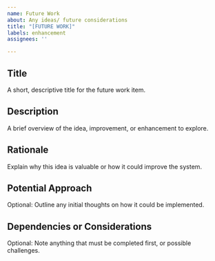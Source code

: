 ```yaml
---
name: Future Work
about: Any ideas/ future considerations
title: "[FUTURE WORK]"
labels: enhancement
assignees: ''

---
```


## **Title**
A short, descriptive title for the future work item.

## **Description**
A brief overview of the idea, improvement, or enhancement to explore.

## **Rationale**
Explain why this idea is valuable or how it could improve the system.

## **Potential Approach**
Optional: Outline any initial thoughts on how it could be implemented.

## **Dependencies or Considerations**
Optional: Note anything that must be completed first, or possible challenges.
